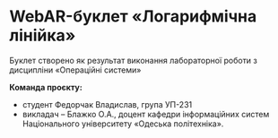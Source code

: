 # WebAR-буклет «Логарифмічна лінійка»
Буклет створено як результат виконання лабораторної роботи з дисципліни «Операційні системи»

**Команда проєкту:** 
+ студент Федорчак Владислав, група УП-231 
+ викладач – Блажко О.А., доцент кафедри інформаційних систем Національного університету «Одеська політехніка».

